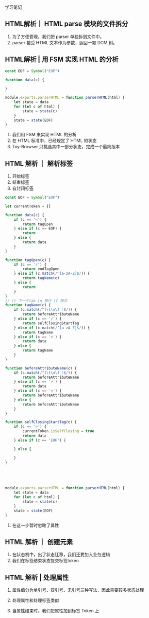 学习笔记

## HTML解析｜ HTML parse 模块的文件拆分

1. 为了方便管理，我们把 parser 单独拆到文件中。
1. parser 接受 HTML 文本作为参数，返回一颗 DOM 树。

## HTML解析 | 用 FSM 实现 HTML 的分析

```js
const EOF = Symbol("EOF")

function data(c) {
    
}

module.exports.parserHTML = function parserHTML(html) {
    let state = data
    for (let c of html) {
        state = state(c)
    }
    state = state(EOF)
}
```

1. 我们用 FSM 来实现 HTML 的分析
1. 在 HTML 标准中，已经规定了 HTML 的状态
1. Toy-Browser 只挑选其中一部分状态，完成一个最简版本


## HTML 解析 ｜ 解析标签

1. 开始标签
1. 结束标签
1. 自封闭标签

```js
const EOF = Symbol("EOF")

let currentToken = {}

function data(c) {
    if (c == '<') {
        return tagOpen
    } else if (c == EOF) {
        return
    } else {
        return data
    }
}

function tagOpen(c) {
    if (c == '/') {
        return endTagOpen
    } else if (c.match(/^[a-zA-Z]$/)) {
        return tagName(c)
    } else {
        return
    }
}
// \t 下一个tab \n 换行 \f 换页
function tagName(c) {
    if (c.match(/^[\t\n\f ]$/)) {
        return beforeAttributeName
    } else if (c == '/') {
        return selfClosingStartTag
    } else if (c.match(/^[a-zA-Z]$/)) {
        return tagName
    } else if (c == '>') {
        return data
    } else {
        return tagName
    }
}

function beforeAttributeName(c) {
    if (c.match(/^[\t\n\f ]$/)) {
        return beforeAttributeName
    } else if (c == '>') {
        return data
    } else if (c == '=') {
        return beforeAttributeName
    } else {
        return beforeAttributeName
    }
}

function selfClosingStartTag(c) {
    if (c == '>') {
        currentToken.isSelfClosing = true
        return data
    } else if (c == 'EOF') {

    } else {

    }
}





module.exports.parserHTML = function parserHTML(html) {
    let state = data
    for (let c of html) {
        state = state(c)
    }
    state = state(EOF)
}
```

1. 在这一步暂时忽略了属性

## HTML 解析 ｜ 创建元素

1. 在状态机中，出了状态迁移，我们还要加入业务逻辑
1. 我们在标签结束状态提交标签token

## HTML 解析 | 处理属性

1. 属性值分为单引号、双引号、无引号三种写法，因此需要较多状态处理

1. 处理属性和处理标签类似 

1. 当属性结束时，我们把属性加到标签 Token 上